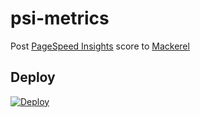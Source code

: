 # psi-metrics

Post [PageSpeed Insights][psi] score to [Mackerel][mackerel]

## Deploy

[![Deploy](https://www.herokucdn.com/deploy/button.svg)](https://heroku.com/deploy?template=https://github.com/aereal/psi-metrics)

[psi]: https://developers.google.com/speed/pagespeed/insights/
[mackerel]: https://mackerel.io/
